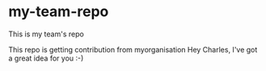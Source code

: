 my-team-repo
============

This is my team's repo

This repo is getting contribution from myorganisation
Hey Charles, I've got a great idea for you :-)
